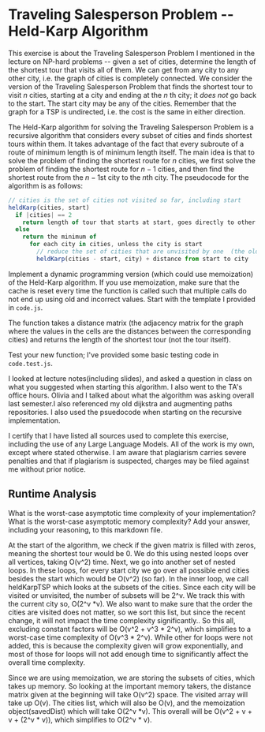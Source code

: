 # Traveling Salesperson Problem -- Held-Karp Algorithm

This exercise is about the Traveling Salesperson Problem I mentioned in the
lecture on NP-hard problems -- given a set of cities, determine the length of
the shortest tour that visits all of them. We can get from any city to any other
city, i.e. the graph of cities is completely connected. We consider the version
of the Traveling Salesperson Problem that finds the shortest tour to visit $n$
cities, starting at a city and ending at the $n$ th city; it *does not* go
back to the start. The start city may be any of the cities. Remember that the
graph for a TSP is undirected, i.e. the cost is the same in either direction.

The Held-Karp algorithm for solving the Traveling Salesperson Problem is a
recursive algorithm that considers every subset of cities and finds shortest
tours within them. It takes advantage of the fact that every subroute of a route
of minimum length is of minimum length itself. The main idea is that to solve
the problem of finding the shortest route for $n$ cities, we first solve the
problem of finding the shortest route for $n-1$ cities, and then find the
shortest route from the $n-1$st city to the $n$th city. The pseudocode for the
algorithm is as follows:

```javascript
// cities is the set of cities not visited so far, including start
heldKarp(cities, start)
  if |cities| == 2
    return length of tour that starts at start, goes directly to other city in cities
  else
    return the minimum of
      for each city in cities, unless the city is start
        // reduce the set of cities that are unvisited by one  (the old start), set the new start, add on the distance from old start to new start
        heldKarp(cities - start, city) + distance from start to city
```

Implement a dynamic programming version (which could use memoization) of the
Held-Karp algorithm. If you use memoization, make sure that the cache is reset
every time the function is called such that multiple calls do not end up using
old and incorrect values. Start with the template I provided in `code.js`.

The function takes a distance matrix (the adjacency matrix for the graph where
the values in the cells are the distances between the corresponding cities) and
returns the length of the shortest tour (not the tour itself).

Test your new function; I've provided some basic testing code in `code.test.js`.

I looked at lecture notes(including slides), and asked a question in class on what you suggested when
starting this algorithm. I also went to the TA's office hours. Olivia and I talked about 
what the algorithm was asking overall last semester.I also referenced my old dijkstra and 
augmenting paths repositories. I also used the psuedocode when starting on the recursive 
implementation.

I certify that I have listed all sources used to complete this exercise, including the use of any Large Language Models. All of the work is my own, except where stated otherwise. I am aware that plagiarism carries severe penalties and that if plagiarism is suspected, charges may be filed against me without prior notice.

## Runtime Analysis

What is the worst-case asymptotic time complexity of your implementation? What
is the worst-case asymptotic memory complexity? Add your answer, including your
reasoning, to this markdown file.

At the start of the algorithm, we check if the given matrix is filled with zeros, meaning the shortest tour would be 0. We do this using nested loops over all vertices, taking O(v^2) time. Next, we go into another set of nested loops. In these loops, for every start city we go over all possible end cities besides the start which would be O(v^2) (so far). In the inner loop, we call heldKarpTSP which looks at the subsets of the cities. Since each city will be visited or unvisited, the number of subsets will be 2^v. We track this with the current city so, O(2^v *v). We also want to make sure that the order the cities are visited does not matter, so we sort this list, but since the recent change, it will not impact the time complexity significantly.. So this all, excluding constant factors will be O(v^2 + v^3 * 2^v), which simplifies to a worst-case time complexity of O(v^3 * 2^v). While other for loops were not added, this is because the complexity given will grow exponentially, and most of those for loops will not add enough time to significantly affect the overall time complexity. 

Since we are using memoization, we are storing the subsets of cities, which takes up memory. So looking at the important memory takers, the distance matrix given at the beginning will take O(v^2) space. The visited array will take up O(v). The cities list, which will also be O(v), and the memoization object(savedDist) which will take O(2^v *v). This overall will be O(v^2 + v + v + (2^v * v)), which simplifies to O(2^v * v).
